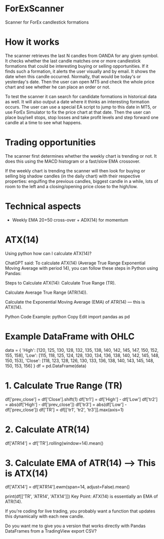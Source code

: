 # ForExScanner
Scanner for ForEx candlestick formations

# How it works
The scanner retrieves the last N candles from OANDA for any given symbol. It checks whether the last candle
matches one or more candlestick formations that could be interesting buying or selling opportunities. If it
finds such a formation, it alerts the user visually and by email. It shows the date when this candle occurred.
Normally, that would be today's or yesterday's date. Then the user can open MT5 and check the whole price chart
and see whether he can place an order or not. 

To test the scanner it can search for candidate formations in historical data as well. It will also output a
date where it thinks an interesting formation occurs. The user can use a special EA script to jump to this 
date in MT5, or use ForEx Simulator to fix the price chart at that date. Then the user can place buy/sell stops,
stop losses and take profit levels and step forward one candle at a time to see what happens. 

# Trading opportunities
The scanner first determines whether the weekly chart is trending or not. It does this using the MACD histogram
or a fast/slow EMA crossover.

If the weekly chart is trending the scanner will then look for buying or selling big shadow candles (in the daily
chart) with their respective properties: engulfing the previous candles, biggest candle in a while, lots of room 
to the left and a closing/opening price close to the high/low.

# Technical aspects
- Weekly EMA 20+50 cross-over + ADX(14) for momentum

# ATX(14)

Using python how can I calculate ATX(14)?


ChatGPT said:
To calculate ATX(14) (Average True Range Exponential Moving Average with period 14), you can follow these steps in Python using Pandas:

Steps to Calculate ATX(14):
Calculate True Range (TR).

Calculate Average True Range (ATR(14)).

Calculate the Exponential Moving Average (EMA) of ATR(14) — this is ATX(14).

Python Code Example:
python
Copy
Edit
import pandas as pd

# Example DataFrame with OHLC
data = {
    'High': [120, 125, 130, 128, 132, 135, 138, 140, 142, 145, 147, 150, 152, 155, 158],
    'Low': [115, 118, 125, 124, 128, 130, 134, 136, 138, 140, 142, 145, 148, 150, 153],
    'Close': [118, 123, 128, 126, 130, 133, 136, 138, 140, 143, 145, 148, 150, 153, 156]
}
df = pd.DataFrame(data)

# 1. Calculate True Range (TR)
df['prev_close'] = df['Close'].shift(1)
df['tr1'] = df['High'] - df['Low']
df['tr2'] = abs(df['High'] - df['prev_close'])
df['tr3'] = abs(df['Low'] - df['prev_close'])
df['TR'] = df[['tr1', 'tr2', 'tr3']].max(axis=1)

# 2. Calculate ATR(14)
df['ATR14'] = df['TR'].rolling(window=14).mean()

# 3. Calculate EMA of ATR(14) --> This is ATX(14)
df['ATX14'] = df['ATR14'].ewm(span=14, adjust=False).mean()

print(df[['TR', 'ATR14', 'ATX14']])
Key Point:
ATX(14) is essentially an EMA of ATR(14).

If you're coding for live trading, you probably want a function that updates this dynamically with each new candle.

Do you want me to give you a version that works directly with Pandas DataFrames from a TradingView export CSV?